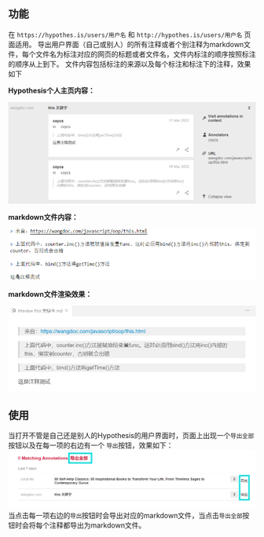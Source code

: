 ## 功能
在 `https://hypothes.is/users/用户名` 和 `http://hypothes.is/users/用户名` 页面适用。
导出用户界面（自己或别人）的所有注释或者个别注释为markdown文件，每个文件名为标注对应的网页的标题或者文件名，文件内标注的顺序按照标注的顺序从上到下。
文件内容包括标注的来源以及每个标注和标注下的注释，效果如下

**Hypothesis个人主页内容：**

![Hypothesis导出插件1](https://raw.githubusercontent.com/coycs/Greasy-Fork/main/Hypothesis%E5%AF%BC%E5%87%BA%E4%B8%BAmarkdown%E6%96%87%E4%BB%B6/imgs/1.png)

**markdown文件内容：**

![Hypothesis导出插件2](https://raw.githubusercontent.com/coycs/Greasy-Fork/main/Hypothesis%E5%AF%BC%E5%87%BA%E4%B8%BAmarkdown%E6%96%87%E4%BB%B6/imgs/2.png)

**markdown文件渲染效果：**

![Hypothesis导出插件3](https://raw.githubusercontent.com/coycs/Greasy-Fork/main/Hypothesis%E5%AF%BC%E5%87%BA%E4%B8%BAmarkdown%E6%96%87%E4%BB%B6/imgs/3.png)

## 使用
当打开不管是自己还是别人的Hypothesis的用户界面时，页面上出现一个`导出全部`按钮以及在每一项的右边有一个 `导出`按钮，效果如下：
![Hypothesis导出插件4](https://raw.githubusercontent.com/coycs/Greasy-Fork/main/Hypothesis%E5%AF%BC%E5%87%BA%E4%B8%BAmarkdown%E6%96%87%E4%BB%B6/imgs/4.png)
当点击每一项右边的`导出`按钮时会导出对应的markdown文件，当点击`导出全部`按钮时会将每个注释都导出为markdown文件。